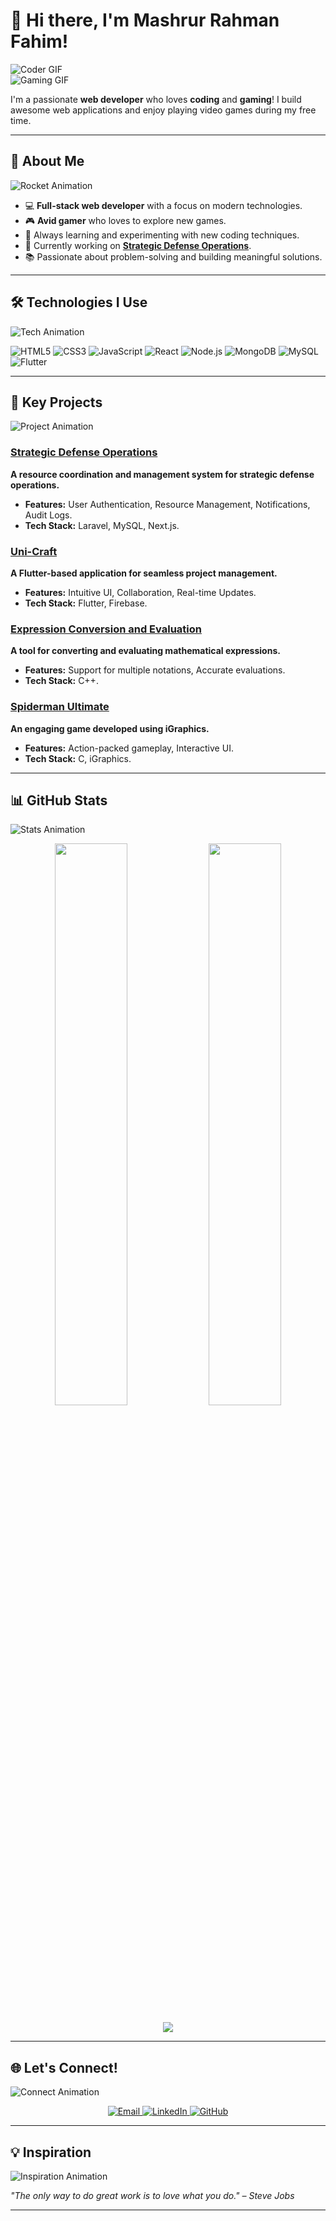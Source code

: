 # 👋 Hi there, I'm Mashrur Rahman Fahim!  

![Coder GIF](https://cdn.dribbble.com/users/1162077/screenshots/3848914/programmer.gif)  
![Gaming GIF](https://media.giphy.com/media/26tn33aiTi1jkl6H6/giphy.gif)

I'm a passionate **web developer** who loves **coding** and **gaming**! I build awesome web applications and enjoy playing video games during my free time.  

---

## 🚀 About Me
![Rocket Animation](https://media.giphy.com/media/26xBqKwdTG2JcbD3K/giphy.gif)

- 💻 **Full-stack web developer** with a focus on modern technologies.
- 🎮 **Avid gamer** who loves to explore new games.
- 🌱 Always learning and experimenting with new coding techniques.
- 🔭 Currently working on **[Strategic Defense Operations](https://github.com/mashrur-rahman-fahim/StrategicDefenseOps)**.
- 📚 Passionate about problem-solving and building meaningful solutions.

---

## 🛠️ Technologies I Use  
![Tech Animation](https://media.giphy.com/media/2Jwnunv35TxlH6ZtAq/giphy.gif)

<p>
  <img alt="HTML5" src="https://img.shields.io/badge/-HTML5-E34F26?style=flat-square&logo=html5&logoColor=white" />
  <img alt="CSS3" src="https://img.shields.io/badge/-CSS3-1572B6?style=flat-square&logo=css3&logoColor=white" />
  <img alt="JavaScript" src="https://img.shields.io/badge/-JavaScript-F7DF1E?style=flat-square&logo=javascript&logoColor=black" />
  <img alt="React" src="https://img.shields.io/badge/-React-61DAFB?style=flat-square&logo=react&logoColor=black" />
  <img alt="Node.js" src="https://img.shields.io/badge/-Node.js-339933?style=flat-square&logo=node.js&logoColor=white" />
  <img alt="MongoDB" src="https://img.shields.io/badge/-MongoDB-47A248?style=flat-square&logo=mongodb&logoColor=white" />
  <img alt="MySQL" src="https://img.shields.io/badge/-MySQL-4479A1?style=flat-square&logo=mysql&logoColor=white" />
  <img alt="Flutter" src="https://img.shields.io/badge/-Flutter-02569B?style=flat-square&logo=flutter&logoColor=white" />
</p>

---

## 🌟 Key Projects  
![Project Animation](https://media.giphy.com/media/YyF3UO9z91L6MIYg3k/giphy.gif)

### [Strategic Defense Operations](https://github.com/mashrur-rahman-fahim/StrategicDefenseOps)  
**A resource coordination and management system for strategic defense operations.**  
- **Features:** User Authentication, Resource Management, Notifications, Audit Logs.  
- **Tech Stack:** Laravel, MySQL, Next.js.

### [Uni-Craft](https://github.com/mashrur-rahman-fahim/Uni-Craft)  
**A Flutter-based application for seamless project management.**  
- **Features:** Intuitive UI, Collaboration, Real-time Updates.  
- **Tech Stack:** Flutter, Firebase.

### [Expression Conversion and Evaluation](https://github.com/mashrur-rahman-fahim/Expression-conversion-and-evaluation)  
**A tool for converting and evaluating mathematical expressions.**  
- **Features:** Support for multiple notations, Accurate evaluations.  
- **Tech Stack:** C++.

### [Spiderman Ultimate](https://github.com/mashrur-rahman-fahim/Spiderman-Ultimate)  
**An engaging game developed using iGraphics.**  
- **Features:** Action-packed gameplay, Interactive UI.  
- **Tech Stack:** C, iGraphics.

---

## 📊 GitHub Stats  
![Stats Animation](https://media.giphy.com/media/3o7aD2saRMXeymUpPi/giphy.gif)

<p align="center">
  <img width="48%" src="https://github-readme-stats.vercel.app/api?username=mashrur-rahman-fahim&show_icons=true&theme=radical" />
  <img width="48%" src="https://github-readme-streak-stats.herokuapp.com/?user=mashrur-rahman-fahim&theme=radical" />
</p>

<p align="center">
  <img src="https://github-readme-activity-graph.cyclic.app/graph?username=mashrur-rahman-fahim&theme=react-dark" />
</p>

---

## 🌐 Let's Connect!  
![Connect Animation](https://media.giphy.com/media/l4KhJ9H3RmCB2cEem/giphy.gif)

<p align="center">
  <a href="mailto:mashrur.rahman.fahim@gmail.com">
    <img src="https://img.shields.io/badge/Email-D14836?style=for-the-badge&logo=gmail&logoColor=white" alt="Email">
  </a>
  <a href="https://linkedin.com/in/mashrur-rahman-fahim">
    <img src="https://img.shields.io/badge/LinkedIn-0077B5?style=for-the-badge&logo=linkedin&logoColor=white" alt="LinkedIn">
  </a>
  <a href="https://github.com/mashrur-rahman-fahim">
    <img src="https://img.shields.io/badge/GitHub-100000?style=for-the-badge&logo=github&logoColor=white" alt="GitHub">
  </a>
</p>

---

## 💡 Inspiration  
![Inspiration Animation](https://media.giphy.com/media/3o6Zt0kTP8Hw6pn8Ve/giphy.gif)

<i>"The only way to do great work is to love what you do." – Steve Jobs</i>

---
